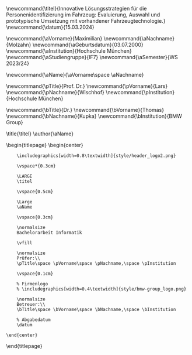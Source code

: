 <!--
  Zentrale Variablen:
  Workaround bzw. Rückgriff auf LaTex-Befehle, um zentrale Werte immer wieder verwenden zu können.
-->
\newcommand{\titel}{Innovative Lösungsstrategien für die Personenidentifizierung im Fahrzeug: Evaluierung, Auswahl und prototypische Umsetzung mit vorhandener Fahrzeugtechnologie.}
\newcommand{\datum}{15.03.2024}

\newcommand{\aVorname}{Maximilian}
\newcommand{\aNachname}{Molzahn}
\newcommand{\aGeburtsdatum}{03.07.2000}
\newcommand{\aInstitution}{Hochschule München}
\newcommand{\aStudiengruppe}{IF7}
\newcommand{\aSemester}{WS 2023/24}

\newcommand{\aName}{\aVorname\space \aNachname}

\newcommand{\pTitle}{Prof. Dr.}
\newcommand{\pVorname}{Lars}
\newcommand{\pNachname}{Wischhof}
\newcommand{\pInstitution}{Hochschule München}

\newcommand{\bTitle}{Dr.}
\newcommand{\bVorname}{Thomas}
\newcommand{\bNachname}{Kupka}
\newcommand{\bInstitution}{BMW Group}

\title{\titel}
\author{\aName}

<!--
  Titelseite
-->

\begin{titlepage}
    \begin{center}

        \includegraphics[width=0.8\textwidth]{style/header_logo2.png}

        \vspace*{0.3cm}

        \LARGE
        \titel

        \vspace{0.5cm}

        \Large
        \aName

        \vspace{0.3cm}

        \normalsize
        Bachelorarbeit Informatik

        \vfill

        \normalsize
        Prüfer:\\
        \pTitle\space \pVorname\space \pNachname,\space \pInstitution

        \vspace{0.1cm}

        % Firmenlogo
        % \includegraphics[width=0.4\textwidth]{style/bmw-group_logo.png}

        \normalsize
        Betreuer:\\
        \bTitle\space \bVorname\space \bNachname,\space \bInstitution

        % Abgabedatum
        \datum

    \end{center}
\end{titlepage}
